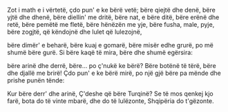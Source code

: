 Zot i math e i vërtetë,
çdo pun' e ke bërë vetë;
bëre qiejtë dhe denë,
bëre yjtë dhe dhenë,
bëre diellin' me dritë,
bëre nat, e bëre ditë,
bëre erënë dhe retë,
bëre pemëtë me fletë,
bëre hënëzën me yje,
bëre fusha, male, pyje,
bëre zogjtë, që këndojnë
dhe lulet që lulezojnë,

bëre dimër' e beharë,
bëre kuaj e gomarë,
bëre misër edhe grurë,
po më shumë bëre gurë.
Si bëre kaqë të mira,
bëre dhe shumë egërsira:

bëre arinë dhe derrë,
bëre... po ç'nukë ke bërë?
Bëre botënë të tërë,
bëre dhe djallë me brirë!
Çdo pun' e ke bërë mirë,
po një gjë bëre pa mënde
dhe prishe punën tënde:

Kur bëre derr' dhe arinë,
Ç'deshe që bëre Turqinë?
Se të mos qenkej kjo farë,
bota do të vinte mbarë,
dhe do të lulëzonte,
Shqipëria do t'gëzonte.